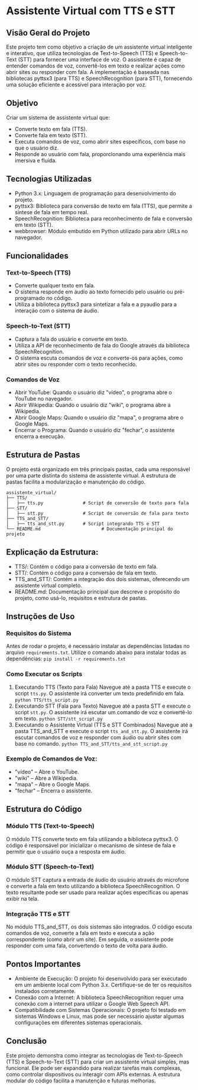# Assistente Virtual com TTS e STT
## Visão Geral do Projeto
Este projeto tem como objetivo a criação de um assistente virtual inteligente e interativo, que utiliza tecnologias de Text-to-Speech (TTS) e Speech-to-Text (STT) para fornecer uma interface de voz. O assistente é capaz de entender comandos de voz, convertê-los em texto e realizar ações como abrir sites ou responder com fala. A implementação é baseada nas bibliotecas pyttsx3 (para TTS) e SpeechRecognition (para STT), fornecendo uma solução eficiente e acessível para interação por voz.

## Objetivo
Criar um sistema de assistente virtual que:
- Converte texto em fala (TTS).
- Converte fala em texto (STT).
- Executa comandos de voz, como abrir sites específicos, com base no que o usuário diz.
- Responde ao usuário com fala, proporcionando uma experiência mais imersiva e fluída.

## Tecnologias Utilizadas
- Python 3.x: Linguagem de programação para desenvolvimento do projeto.
- pyttsx3: Biblioteca para conversão de texto em fala (TTS), que permite a síntese de fala em tempo real.
- SpeechRecognition: Biblioteca para reconhecimento de fala e conversão em texto (STT).
- webbrowser: Módulo embutido em Python utilizado para abrir URLs no navegador.

## Funcionalidades
### Text-to-Speech (TTS)
- Converte qualquer texto em fala.
- O sistema responde em áudio ao texto fornecido pelo usuário ou pré-programado no código.
- Utiliza a biblioteca pyttsx3 para sintetizar a fala e a pyaudio para a interação com o sistema de áudio.
### Speech-to-Text (STT)
- Captura a fala do usuário e converte em texto.
- Utiliza a API de reconhecimento de fala do Google através da biblioteca SpeechRecognition.
- O sistema escuta comandos de voz e converte-os para ações, como abrir sites ou responder com o texto reconhecido.
### Comandos de Voz
- Abrir YouTube: Quando o usuário diz "vídeo", o programa abre o YouTube no navegador.
- Abrir Wikipedia: Quando o usuário diz "wiki", o programa abre a Wikipedia.
- Abrir Google Maps: Quando o usuário diz "mapa", o programa abre o Google Maps.
- Encerrar o Programa: Quando o usuário diz "fechar", o assistente encerra a execução.

## Estrutura de Pastas
O projeto está organizado em três principais pastas, cada uma responsável por uma parte distinta do sistema de assistente virtual. A estrutura de pastas facilita a modularização e manutenção do código.
```
assistente_virtual/
├── TTS/
│   ├── tts.py               # Script de conversão de texto para fala
├── STT/
│   ├── stt.py               # Script de conversão de fala para texto
├── TTS_and_STT/
│   ├── tts_and_stt.py       # Script integrando TTS e STT
└── README.md                       # Documentação principal do projeto

```

## Explicação da Estrutura:
- TTS/: Contém o código para a conversão de texto em fala.
- STT/: Contém o código para a conversão de fala em texto.
- TTS_and_STT/: Contém a integração dos dois sistemas, oferecendo um assistente virtual completo.
- README.md: Documentação principal que descreve o propósito do projeto, como usá-lo, requisitos e estrutura de pastas.

## Instruções de Uso
### Requisitos do Sistema
Antes de rodar o projeto, é necessário instalar as dependências listadas no arquivo `requirements.txt`. Utilize o comando abaixo para instalar todas as dependências:
`pip install -r requirements.txt
`
### Como Executar os Scripts  
1. Executando TTS (Texto para Fala)
Navegue até a pasta TTS e execute o script `tts.py`. O assistente irá converter um texto predefinido em fala.
`python TTS/tts_script.py
`
2. Executando STT (Fala para Texto)
Navegue até a pasta STT e execute o script `stt.py`. O assistente irá escutar um comando de voz e convertê-lo em texto.
`python STT/stt_script.py
`
3. Executando o Assistente Virtual (TTS e STT Combinados)
Navegue até a pasta TTS_and_STT e execute o script `tts_and_stt.py`. O assistente irá escutar comandos de voz e responder com áudio ou abrir sites com base no comando.
`python TTS_and_STT/tts_and_stt_script.py
`
### Exemplo de Comandos de Voz:
- "vídeo" – Abre o YouTube.
- "wiki" – Abre a Wikipedia.
- "mapa" – Abre o Google Maps.
- "fechar" – Encerra o assistente.

## Estrutura do Código
### Módulo TTS (Text-to-Speech)
O módulo TTS converte texto em fala utilizando a biblioteca pyttsx3. O código é responsável por inicializar o mecanismo de síntese de fala e permitir que o usuário ouça a resposta em áudio.

### Módulo STT (Speech-to-Text)
O módulo STT captura a entrada de áudio do usuário através do microfone e converte a fala em texto utilizando a biblioteca SpeechRecognition. O texto resultante pode ser usado para realizar ações específicas ou apenas exibir na tela.

### Integração TTS e STT
No módulo TTS_and_STT, os dois sistemas são integrados. O código escuta comandos de voz, converte a fala em texto e executa a ação correspondente (como abrir um site). Em seguida, o assistente pode responder com uma fala, convertendo o texto de volta para áudio.

## Pontos Importantes
- Ambiente de Execução: O projeto foi desenvolvido para ser executado em um ambiente local com Python 3.x. Certifique-se de ter os requisitos instalados corretamente.
- Conexão com a Internet: A biblioteca SpeechRecognition requer uma conexão com a internet para utilizar o Google Web Speech API.
- Compatibilidade com Sistemas Operacionais: O projeto foi testado em sistemas Windows e Linux, mas pode ser necessário ajustar algumas configurações em diferentes sistemas operacionais.

## Conclusão
Este projeto demonstra como integrar as tecnologias de Text-to-Speech (TTS) e Speech-to-Text (STT) para criar um assistente virtual simples, mas funcional. Ele pode ser expandido para realizar tarefas mais complexas, como controlar dispositivos ou interagir com APIs externas. A estrutura modular do código facilita a manutenção e futuras melhorias.

